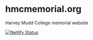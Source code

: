 # hmcmemorial.org
Harvey Mudd College memorial website

[![Netlify Status](https://api.netlify.com/api/v1/badges/a2bdd3a1-9268-4b8f-9086-5bb70085bcc9/deploy-status)](https://app.netlify.com/sites/prod-hmcmemorial-org/deploys)
